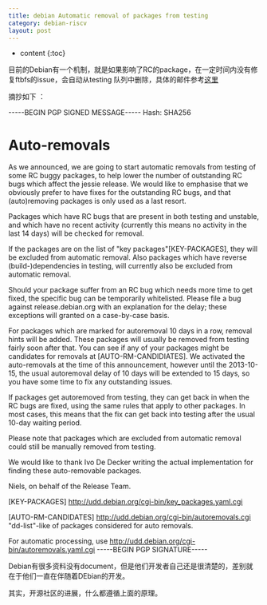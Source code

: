 ```yaml
---
title: debian Automatic removal of packages from testing
category: debian-riscv
layout: post
---
```

* content
{:toc}

目前的Debian有一个机制，就是如果影响了RC的package，在一定时间内没有修复ftbfs的issue，会自动从testing 队列中删除，具体的邮件参考[这里](https://lists.debian.org/debian-devel-announce/2013/09/msg00006.html)

摘抄如下 ：

-----BEGIN PGP SIGNED MESSAGE-----
Hash: SHA256

Auto-removals
=============

As we announced, we are going to start automatic removals from testing
of some RC buggy packages, to help lower the number of outstanding RC
bugs which affect the jessie release. We would like to emphasise that
we obviously prefer to have fixes for the outstanding RC bugs, and
that (auto)removing packages is only used as a last resort.

Packages which have RC bugs that are present in both testing and
unstable, and which have no recent activity (currently this means no
activity in the last 14 days) will be checked for removal.

If the packages are on the list of "key packages"[KEY-PACKAGES], they
will be excluded from automatic removal.  Also packages which have
reverse (build-)dependencies in testing, will currently also be
excluded from automatic removal.

Should your package suffer from an RC bug which needs more time to get
fixed, the specific bug can be temporarily whitelisted.  Please file a
bug against release.debian.org with an explanation for the delay;
these exceptions will granted on a case-by-case basis.

For packages which are marked for autoremoval 10 days in a row,
removal hints will be added. These packages will usually be removed
from testing fairly soon after that.  You can see if any of your
packages might be candidates for removals at [AUTO-RM-CANDIDIATES].
We activated the auto-removals at the time of this announcement,
however until the 2013-10-15, the usual autoremoval delay of 10 days
will be extended to 15 days, so you have some time to fix any
outstanding issues.

If packages get autoremoved from testing, they can get back in when
the RC bugs are fixed, using the same rules that apply to other
packages. In most cases, this means that the fix can get back into
testing after the usual 10-day waiting period.

Please note that packages which are excluded from automatic removal
could still be manually removed from testing.

We would like to thank Ivo De Decker writing the actual implementation
for finding these auto-removable packages.

Niels, on behalf of the Release Team.

[KEY-PACKAGES]
http://udd.debian.org/cgi-bin/key_packages.yaml.cgi

[AUTO-RM-CANDIDATES]
http://udd.debian.org/cgi-bin/autoremovals.cgi
"dd-list"-like of packages considered for auto removals.

For automatic processing, use 
http://udd.debian.org/cgi-bin/autoremovals.yaml.cgi
-----BEGIN PGP SIGNATURE-----

Debian有很多资料没有document，但是他们开发者自己还是很清楚的，差别就在于他们一直在伴随着DEbian的开发。

其实，开源社区的进展，什么都遵循上面的原理。